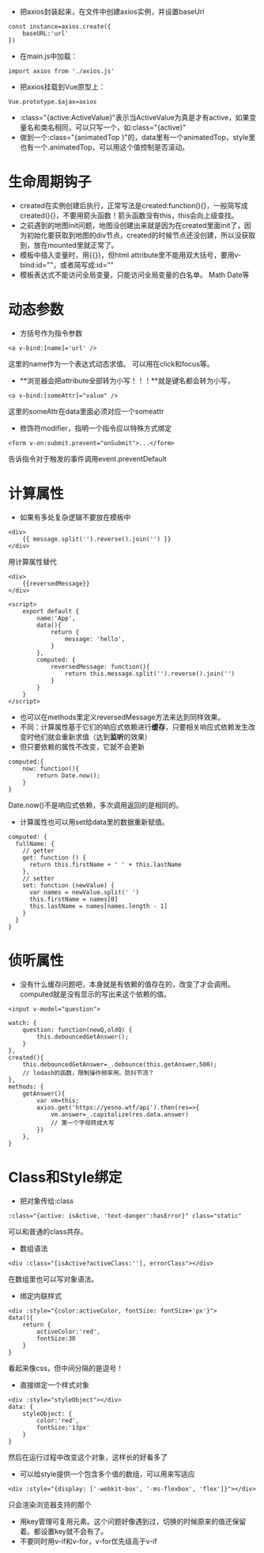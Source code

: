 - 把axios封装起来，在文件中创建axios实例，并设置baseUrl
```
const instance=axios.create({
    baseURL:'url'
})
```
- 在main.js中加载：
```
import axios from './axios.js'
```
- 把axios挂载到Vue原型上：
```
Vue.prototype.$ajax=axios
```
- :class="{active:ActiveValue}"表示当ActiveValue为真是才有active，如果变量名和类名相同，可以只写一个，如:class="{active}"
- 做到一个:class="{animatedTop
}"的，data里有一个animatedTop，style里也有一个.animatedTop，可以用这个值控制是否滚动。
# 生命周期钩子
- created在实例创建后执行，正常写法是created:function(){}，一般简写成created(){}，不要用箭头函数！箭头函数没有this，this会向上级查找。
- 之前遇到的地图init问题，地图没创建出来就是因为在created里面init了，因为初始化要获取到地图的div节点，created的时候节点还没创建，所以没获取到，放在mounted里就正常了。
- 模板中插入变量时，用{{}}，但html attribute里不能用双大括号，要用v-bind:id=""，或者简写成:id=""
- 模板表达式不能访问全局变量，只能访问全局变量的白名单。
Math Date等
# 动态参数
- 方括号作为指令参数
```
<a v-bind:[name]='url' />
```
这里的name作为一个表达式动态求值。
可以用在click和focus等。
- **浏览器会把attribute全部转为小写！！！**就是键名都会转为小写，
```
<a v-bind:[someAttr]="value" />
```
这里的someAttr在data里面必须对应一个someattr
- 修饰符modifier，指明一个指令应以特殊方式绑定
```
<form v-on:submit.prevent="onSubmit">...</form>
```
告诉指令对于触发的事件调用event.preventDefault
# 计算属性
- 如果有多处复杂逻辑不要放在模板中
```
<div>
    {{ message.split('').reverse().join('') }}
</div>
```
用计算属性替代
```
<div>
    {{reversedMessage}}
</div>
```
```
<script>
    export default {
        name:'App',
        data(){
            return {
                message: 'hello',
            }
        },
        computed: {
            reversedMessage: function(){
                return this.message.split('').reverse().join('')
            }
        }
    }
</script>
```
- 也可以在methods里定义reversedMessage方法来达到同样效果。
- 不同：计算属性基于它们的响应式依赖进行**缓存**，只要相关响应式依赖发生改变时他们就会重新求值（达到**监听**的效果）
- 但只要依赖的属性不改变，它就不会更新
```
computed:{
    now: function(){
        return Date.now();
    }
}
```
Date.now()不是响应式依赖，多次调用返回的是相同的。
- 计算属性也可以用set给data里的数据重新赋值。
```
computed: {
  fullName: {
    // getter
    get: function () {
      return this.firstName + ' ' + this.lastName
    },
    // setter
    set: function (newValue) {
      var names = newValue.split(' ')
      this.firstName = names[0]
      this.lastName = names[names.length - 1]
    }
  }
}
```
# 侦听属性
- 没有什么缓存问题吧，本身就是有依赖的值存在的，改变了才会调用。computed就是没有显示的写出来这个依赖的值。
```
<input v-model="question">
```
```
watch: {
    question: function(newQ,oldQ) {
        this.debouncedGetAnswer();
    }
},
created(){
    this.debouncedGetAnswer=_.debounce(this.getAnswer,500);
    // lodash的函数，限制操作频率用。防抖节流？
},
methods: {
    getAnswer(){
        var vm=this;
        axios.get('https://yesno.wtf/api').then(res=>{
            vm.answer=_.capitalize(res.data.answer)
            // 第一个字母转成大写
        })
    },
}
```
# Class和Style绑定
- 把对象传给:class
```
:class="{active: isActive, 'text-danger':hasError}" class="static"
```
可以和普通的class共存。
- 数组语法
```
<div :class="[isActive?activeClass:''], errorClass"></div>
```
在数组里也可以写对象语法。
- 绑定内联样式
```
<div :style="{color:activeColor, fontSize: fontSize+'px'}">
data(){
    return {
        activeColor:'red',
        fontSize:30
    }
}
```
看起来像css，但中间分隔的是逗号！
- 直接绑定一个样式对象
```
<div :style="styleObject"></div>
data: {
    styleObject: {
        color:'red',
        fontSize:'13px'
    }
}
```
然后在运行过程中改变这个对象，这样长的好看多了
- 可以给style提供一个包含多个值的数组，可以用来写适应
```
<div :style="{display: ['-webkit-box', '-ms-flexbox', 'flex']}"></div>
```
只会渲染浏览器支持的那个
- 用key管理可复用元素。这个问题好像遇到过，切换的时候原来的值还保留着。都设置key就不会有了。
- 不要同时用v-if和v-for，v-for优先级高于v-if
